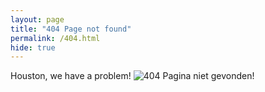 ```yaml
---
layout: page
title: "404 Page not found"
permalink: /404.html
hide: true
---
```


Houston, we have a problem!
![404]("assets/img/404.png")
Pagina niet gevonden!


